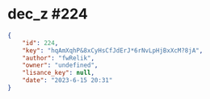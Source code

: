 
# dec_z #224
                
```JSON
{
    "id": 224,
    "key": "hqAmXqhP&8xCyHsCfJdErJ*6rNvLpHjBxXcM?8jA",
    "author": "fwRelik",
    "owner": "undefined",
    "lisance_key": null,
    "date": "2023-6-15 20:31"
}
```
    
